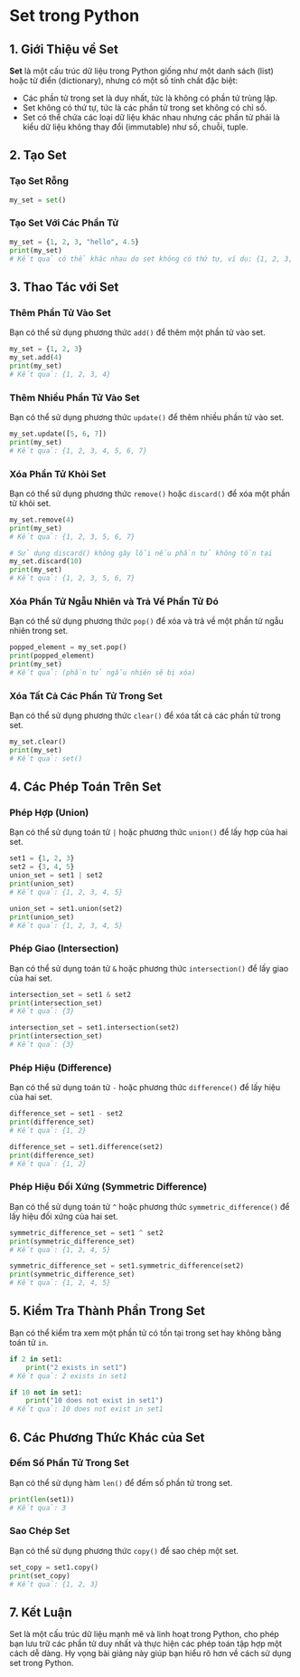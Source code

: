 # Set trong Python

## 1. Giới Thiệu về Set

**Set** là một cấu trúc dữ liệu trong Python giống như một danh sách (list) hoặc từ điển (dictionary), nhưng có một số tính chất đặc biệt:

- Các phần tử trong set là duy nhất, tức là không có phần tử trùng lặp.
- Set không có thứ tự, tức là các phần tử trong set không có chỉ số.
- Set có thể chứa các loại dữ liệu khác nhau nhưng các phần tử phải là kiểu dữ liệu không thay đổi (immutable) như số, chuỗi, tuple.

## 2. Tạo Set

### Tạo Set Rỗng
```python
my_set = set()
```

### Tạo Set Với Các Phần Tử
```python
my_set = {1, 2, 3, "hello", 4.5}
print(my_set)
# Kết quả có thể khác nhau do set không có thứ tự, ví dụ: {1, 2, 3, 'hello', 4.5}
```

## 3. Thao Tác với Set

### Thêm Phần Tử Vào Set
Bạn có thể sử dụng phương thức `add()` để thêm một phần tử vào set.

```python
my_set = {1, 2, 3}
my_set.add(4)
print(my_set)
# Kết quả: {1, 2, 3, 4}
```

### Thêm Nhiều Phần Tử Vào Set
Bạn có thể sử dụng phương thức `update()` để thêm nhiều phần tử vào set.

```python
my_set.update([5, 6, 7])
print(my_set)
# Kết quả: {1, 2, 3, 4, 5, 6, 7}
```

### Xóa Phần Tử Khỏi Set
Bạn có thể sử dụng phương thức `remove()` hoặc `discard()` để xóa một phần tử khỏi set.

```python
my_set.remove(4)
print(my_set)
# Kết quả: {1, 2, 3, 5, 6, 7}

# Sử dụng discard() không gây lỗi nếu phần tử không tồn tại
my_set.discard(10)
print(my_set)
# Kết quả: {1, 2, 3, 5, 6, 7}
```

### Xóa Phần Tử Ngẫu Nhiên và Trả Về Phần Tử Đó
Bạn có thể sử dụng phương thức `pop()` để xóa và trả về một phần tử ngẫu nhiên trong set.

```python
popped_element = my_set.pop()
print(popped_element)
print(my_set)
# Kết quả: (phần tử ngẫu nhiên sẽ bị xóa)
```

### Xóa Tất Cả Các Phần Tử Trong Set
Bạn có thể sử dụng phương thức `clear()` để xóa tất cả các phần tử trong set.

```python
my_set.clear()
print(my_set)
# Kết quả: set()
```

## 4. Các Phép Toán Trên Set

### Phép Hợp (Union)
Bạn có thể sử dụng toán tử `|` hoặc phương thức `union()` để lấy hợp của hai set.

```python
set1 = {1, 2, 3}
set2 = {3, 4, 5}
union_set = set1 | set2
print(union_set)
# Kết quả: {1, 2, 3, 4, 5}

union_set = set1.union(set2)
print(union_set)
# Kết quả: {1, 2, 3, 4, 5}
```

### Phép Giao (Intersection)
Bạn có thể sử dụng toán tử `&` hoặc phương thức `intersection()` để lấy giao của hai set.

```python
intersection_set = set1 & set2
print(intersection_set)
# Kết quả: {3}

intersection_set = set1.intersection(set2)
print(intersection_set)
# Kết quả: {3}
```

### Phép Hiệu (Difference)
Bạn có thể sử dụng toán tử `-` hoặc phương thức `difference()` để lấy hiệu của hai set.

```python
difference_set = set1 - set2
print(difference_set)
# Kết quả: {1, 2}

difference_set = set1.difference(set2)
print(difference_set)
# Kết quả: {1, 2}
```

### Phép Hiệu Đối Xứng (Symmetric Difference)
Bạn có thể sử dụng toán tử `^` hoặc phương thức `symmetric_difference()` để lấy hiệu đối xứng của hai set.

```python
symmetric_difference_set = set1 ^ set2
print(symmetric_difference_set)
# Kết quả: {1, 2, 4, 5}

symmetric_difference_set = set1.symmetric_difference(set2)
print(symmetric_difference_set)
# Kết quả: {1, 2, 4, 5}
```

## 5. Kiểm Tra Thành Phần Trong Set

Bạn có thể kiểm tra xem một phần tử có tồn tại trong set hay không bằng toán tử `in`.

```python
if 2 in set1:
    print("2 exists in set1")
# Kết quả: 2 exists in set1

if 10 not in set1:
    print("10 does not exist in set1")
# Kết quả: 10 does not exist in set1
```

## 6. Các Phương Thức Khác của Set

### Đếm Số Phần Tử Trong Set
Bạn có thể sử dụng hàm `len()` để đếm số phần tử trong set.

```python
print(len(set1))
# Kết quả: 3
```

### Sao Chép Set
Bạn có thể sử dụng phương thức `copy()` để sao chép một set.

```python
set_copy = set1.copy()
print(set_copy)
# Kết quả: {1, 2, 3}
```

## 7. Kết Luận

Set là một cấu trúc dữ liệu mạnh mẽ và linh hoạt trong Python, cho phép bạn lưu trữ các phần tử duy nhất và thực hiện các phép toán tập hợp một cách dễ dàng. Hy vọng bài giảng này giúp bạn hiểu rõ hơn về cách sử dụng set trong Python.